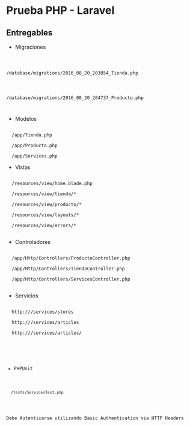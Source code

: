 # Prueba PHP - Laravel

## Entregables

* Migraciones

<code>
  <p>/database/migrations/2016_08_20_203854_Tienda.php</p>
  <p>/database/migrations/2016_08_20_204737_Producto.php</p>
</code>
 
* Modelos

<code>
  /app/Tienda.php<br>
  /app/Producto.php<br>
  /app/Services.php
</code> 

* Vistas

<code>
  /resources/view/home.blade.php<br>
  /resources/view/tienda/*<br>
  /resources/view/producto/*<br>
  /resources/view/layouts/*<br>
  /resources/view/errors/*<br>
</code>  

* Controladores

<code>
  /app/Http/Controllers/ProductoController.php<br>
  /app/Http/Controllers/TiendaController.php<br>
  /app/Http/Controllers/ServicesController.php<br>
</code>   

* Servicios

<code>
  http://<SERVER>/services/stores<br>
  http://<SERVER>/services/articles<br>
  http://<SERVER>/services/articles/<STORE_ID><br><br>
  
  Debe Autenticarse utilizando Basic Authentication via HTTP Headers
</code>

* PHPUnit

<code>
  /tests/ServicesTest.php
</code>

